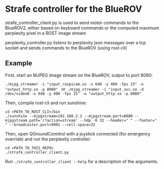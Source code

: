 # Strafe controller for the BlueROV
strafe_controller_client.py is used to send motor commands to the BlueROV2, either based on keyboard commands or the computed maximum perplexity pixel in a ROST image stream

perplexity_controller.py listens to perplexity json messages over a tcp socket and sends commands to the BlueROV (using rost-cli)

## Example
First, start an MJPEG image stream on the BlueROV, output to port 8080:
  
  ```./mjpg_streamer -i "input_raspicam.so -x 640 -y 480 -fps 15" -o "output_http.so -p 8080" ``` or
   ```./mjpg_streamer -i "input_uvc.so -d /dev/video0 -x 640 -y 480 -fps 15" -o "output_http.so -p 8080" ```

Then, compile rost-cli and run sunshine:
    
    cd <PATH_TO_ROST_CLI>/bin
    ./sunshine --mjpgstream=192.168.2.2 --mjpgstream.port=8080 --mjpgstream.path='/?action=stream' --hdp -K 32 --header=" " --footer=" " --broadcaster.port=9001 --cell.space=32

Then, open QGroundConntrol with a joystick connected (for emergency override) and run the perplexity controller:

    cd <PATH_TO_THIS_REPO>
    ./strafe_controller_client.py

Run `./strafe_controller_client --help` for a description of the arguments.


